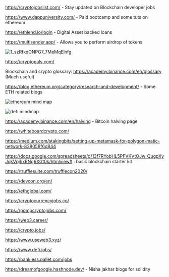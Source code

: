 

https://cryptojobslist.com/ - Stay updated on Blockchain developer jobs

https://www.dappuniversity.com/ - Paid bootcamp and some tuts on ethereum

https://ethlend.io/login - Digital Asset backed loans

https://multisender.app/ - Allows you to perform airdrop of tokens

![1_szRfkqONPG7_7MeMqElnfg](https://user-images.githubusercontent.com/59841174/134557052-949b0710-6b8d-466a-a465-21571700842d.jpg)

https://cryptopals.com/



Blockchain and crypto glossary: https://academy.binance.com/en/glossary (Much useful)

https://blog.ethereum.org/category/research-and-development/ - Some ETH related blogs

![ethereum mind map](https://user-images.githubusercontent.com/59841174/138242637-82ca939d-fb23-4038-bc08-e45362bc8584.PNG)

![defi mindmap](https://user-images.githubusercontent.com/59841174/138242693-c35a2830-ab2a-4d48-941d-a8ef279d77aa.PNG)

https://academy.binance.com/en/halving - Bitcoin halving page

https://whiteboardcrypto.com/

https://medium.com/stakingbits/setting-up-metamask-for-polygon-matic-network-838058f6d844

https://docs.google.com/spreadsheets/d/13f7RYobHL5PFVKVtOJw_QugpXyJqkVpjhxRNg6XGt0k/htmlview# : basic blockchain starter kit

https://trufflesuite.com/trufflecon2020/

https://devcon.org/en/

https://ethglobal.com/

https://cryptocurrencyjobs.co/

https://pompcryptojobs.com/

https://web3.career/

https://crypto.jobs/

https://www.useweb3.xyz/

https://www.defi.jobs/

https://bankless.pallet.com/jobs

https://dreamofgoogle.hashnode.dev/ - Nisha jakhar blogs for solidity
